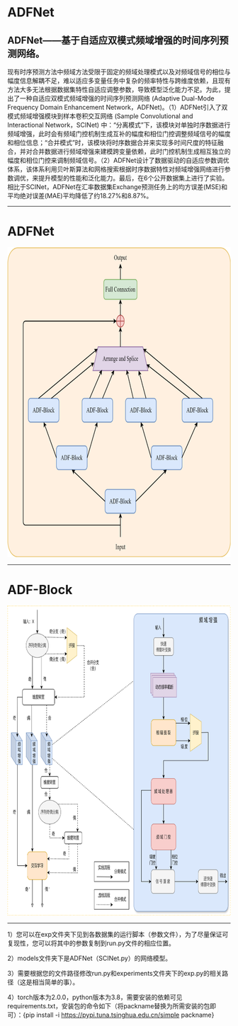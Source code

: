 # ADFNet
## ADFNet——基于自适应双模式频域增强的时间序列预测网络。
现有时序预测方法中频域方法受限于固定的频域处理模式以及对频域信号的相位与幅度信息解耦不足，难以适应多变量任务中复杂的频率特性与跨维度依赖，且现有方法大多无法根据数据集特性自适应调整参数，导致模型泛化能力不足。为此，提出了一种自适应双模式频域增强的时间序列预测网络 (Adaptive Dual-Mode Frequency Domain Enhancement Network，ADFNet)。（1）ADFNet引入了双模式频域增强模块到样本卷积交互网络 (Sample Convolutional and Interactional Network，SCINet) 中：“分离模式”下，该模块对单独时序数据进行频域增强，此时会有频域门控机制生成互补的幅度和相位门控调整频域信号的幅度和相位信息；“合并模式”时，该模块将时序数据合并来实现多时间尺度的特征融合，并对合并数据进行频域增强来建模跨变量依赖，此时门控机制生成相互独立的幅度和相位门控来调制频域信号。（2）ADFNet设计了数据驱动的自适应参数调优体系，该体系利用贝叶斯算法和网格搜索根据时序数据特性对频域增强网络进行参数调优，来提升模型的性能和泛化能力。最后，在6个公开数据集上进行了实验。相比于SCINet，ADFNet在汇率数据集Exchange预测任务上的均方误差(MSE)和平均绝对误差(MAE)平均降低了约18.27%和8.87%。

---
# ADFNet
<img src="./Imgs/ADFNet.png" alt="ADFNet" width="700" height="700">

---
# ADF-Block
<img src="./Imgs/ADF-Block.png" alt="ADFNet" width="700" height="700">

***

1）您可以在exp文件夹下见到各数据集的运行脚本（参数文件），为了尽量保证可复现性，您可以将其中的参数复制到run.py文件的相应位置。

2）models文件夹下是ADFNet（SCINet.py）的网络模型。

3）需要根据您的文件路径修改run.py和experiments文件夹下的exp.py的相关路径（这是相当简单的事）。

4）torch版本为2.0.0，python版本为3.8，需要安装的依赖可见requirements.txt，安装包的命令如下（将packname替换为所需安装的包即可）：{pip install  -i https://pypi.tuna.tsinghua.edu.cn/simple packname}